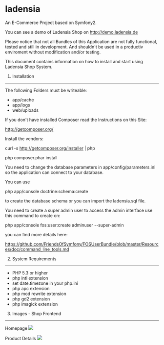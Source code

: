 ladensia
========

An E-Commerce Project based on Symfony2.

You can see a demo of Ladensia Shop on http://demo.ladensia.de

Please notice that not all Bundles of this Application are not fully functional, tested and 
still in development. And shouldn't be used in a productiv enviroment without modification and/or testing.

This document contains information on how to install and start
using Ladensia Shop System. 

1. Installation
---------------

The following Folders must be writeable:

- app/cache
- app/logs
- web/uploads

If you don't have installed Composer read the Instructions on this Site:

http://getcomposer.org/ 

Install the vendors:

 curl -s http://getcomposer.org/installer | php

 php composer.phar install

You need to change the database parameters in app/config/parameters.ini so
the application can connect to your database.

You can use 

 php app/console doctrine:schema:create
 
to create the database schema or you can import the ladensia.sql file.

You need to create a super admin user to access the admin interface use
this command to create on:

 php app/console fos:user:create adminuser --super-admin
 
you can find more details here:

https://github.com/FriendsOfSymfony/FOSUserBundle/blob/master/Resources/doc/command_line_tools.md

2. System Requirements
----------------------

- PHP 5.3 or higher
- php intl extension
- set date.timezone in your php.ini
- php apc extension
- php mod rewrite extension
- php gd2 extension
- php imagick extension

3. Images - Shop Frontend
-------------------------

Homepage
![](http://ladensia.de/img/demo1.png)

Product Details
![](http://ladensia.de/img/demo5.png)
